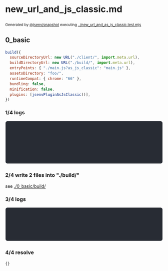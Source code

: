 # new_url_and_js_classic.md

<sub>
  Generated by <a href="https://github.com/jsenv/core/tree/main/packages/independent/snapshot">@jsenv/snapshot</a> executing <a href="../new_url_and_as_js_classic.test.mjs">../new_url_and_as_js_classic.test.mjs</a>
</sub>

## 0_basic

```js
build({
  sourceDirectoryUrl: new URL("./client/", import.meta.url),
  buildDirectoryUrl: new URL("./build/", import.meta.url),
  entryPoints: { "./main.js?as_js_classic": "main.js" },
  assetsDirectory: "foo/",
  runtimeCompat: { chrome: "66" },
  bundling: false,
  minification: false,
  plugins: [jsenvPluginAsJsClassic()],
})
```

### 1/4 logs

![img](0_basic/0_basic_log_group.svg)

### 2/4 write 2 files into "./build/"

see [./0_basic/build/](./0_basic/build/)

### 3/4 logs

![img](0_basic/0_basic_log_group_1.svg)

### 4/4 resolve

```js
{}
```